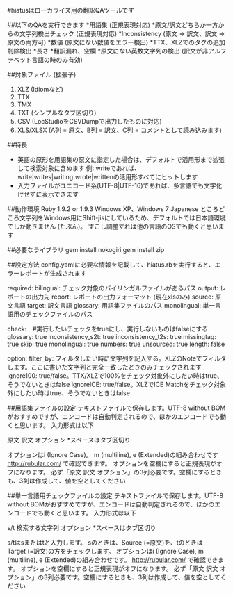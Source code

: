 #hiatusはローカライズ用の翻訳QAツールです

##以下のQAを実行できます
*用語集 (正規表現対応)
*原文/訳文どちらか一方からの文字列検出チェック (正規表現対応)
*Inconsistency (原文 => 訳文、訳文 => 原文の両方可)
*数値 (原文にない数値をエラー検出)
*TTX、XLZでのタグの追加削除検出
*長さ
*翻訳漏れ、空欄
*原文にない英数文字列の検出 (訳文が非アルファベット言語の時のみ有効)

##対象ファイル (拡張子)
1. XLZ (Idiomなど)
2. TTX
3. TMX
4. TXT (シンプルなタブ区切り)
5. CSV (LocStudioをCSVDumpで出力したものに対応)
6. XLS/XLSX (A列 = 原文、B列 = 訳文、C列 = コメントとして読み込みます)

##特長
- 英語の原形を用語集の原文に指定した場合は、デフォルトで活用形まで拡張して検索対象に含めます
  例: writeであれば、write|writes|writing|wrote|writtenの活用形すべてにヒットします
- 入力ファイルがユニコード系(UTF-8|UTF-16)であれば、多言語でも文字化けせずに表示できます

##動作環境
Ruby 1.9.2 or 1.9.3
Windows XP、Windows 7 Japanese
ところどころ文字列をWindows用にShift-jisにしているため、デフォルトでは日本語環境でしか動きません (たぶん)。
すこし調整すれば他の言語のOSでも動くと思います

##必要なライブラリ
gem install nokogiri
gem install zip

##設定方法
config.yamlに必要な情報を記載して、hiatus.rbを実行すると、エラーレポートが生成されます

required:
  bilingual: チェック対象のバイリンガルファイルがあるパス
  output: レポートの出力先
  report: レポートの出力フォーマット (現在xlsのみ)
  source: 原文言語
  target: 訳文言語
  glossary: 用語集ファイルのパス
  monolingual: 単一言語用のチェックファイルのパス

check:　#実行したいチェックをtrueにし、実行しないものはfalseにする
  glossary: true
  inconsistency_s2t: true
  inconsistency_t2s: true
  missingtag: true
  skip: true
  monolingual: true
  numbers: true
  unsourced: true
  length: false
  
option:
  filter_by: フィルタしたい時に文字列を記入する。XLZのNoteでフィルタします。ここに書いた文字列と完全一致したときのみチェックされます
  ignore100: true/false。TTX/XLZで100%をチェック対象外にしたい時はtrue、そうでないときはfalse
  ignoreICE: true/false。XLZでICE Matchをチェック対象外にしたい時はtrue、そうでないときはfalse

##用語集ファイルの設定
テキストファイルで保存します。UTF-8 without BOMがおすすめですが、エンコードは自動判定されるので、ほかのエンコードでも動くと思います。
入力形式は以下

原文	訳文	オプション
*スペースはタブ区切り

オプションはi (Ignore Case),　m (multiline), e (Extended)の組み合わせです
http://rubular.com/ で確認できます。
オプションを空欄にすると正規表現がオフになります。
必ず「原文	訳文	オプション」の3列必要です。空欄にするときも、3列は作成して、値を空としてください


##単一言語用チェックファイルの設定
テキストファイルで保存します。UTF-8 without BOMがおすすめですが、エンコードは自動判定されるので、ほかのエンコードでも動くと思います。
入力形式は以下

s/t	検索する文字列	オプション
*スペースはタブ区切り

s/tはsまたはtと入力します。
sのときは、Source (=原文)を、tのときは　Target (=訳文)の方をチェックします。
オプションはi (Ignore Case), m (multiline), e (Extended)の組み合わせです。
http://rubular.com/ で確認できます。
オプションを空欄にすると正規表現がオフになります。
必ず「原文	訳文	オプション」の3列必要です。空欄にするときも、3列は作成して、値を空としてください


